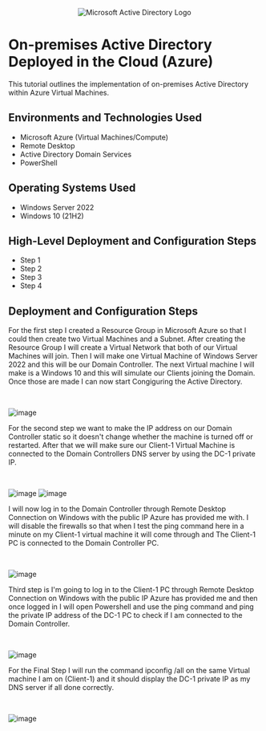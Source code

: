 <p align="center">
<img src="https://i.imgur.com/pU5A58S.png" alt="Microsoft Active Directory Logo"/>
</p>

<h1>On-premises Active Directory Deployed in the Cloud (Azure)</h1>
This tutorial outlines the implementation of on-premises Active Directory within Azure Virtual Machines.<br />


<h2>Environments and Technologies Used</h2>

- Microsoft Azure (Virtual Machines/Compute)
- Remote Desktop
- Active Directory Domain Services
- PowerShell

<h2>Operating Systems Used </h2>

- Windows Server 2022
- Windows 10 (21H2)

<h2>High-Level Deployment and Configuration Steps</h2>

- Step 1
- Step 2
- Step 3
- Step 4

<h2>Deployment and Configuration Steps</h2>

<p>
For the first step I created a Resource Group in Microsoft Azure so that I could then create two Virtual Machines and a Subnet. After creating the Resource Group I will create a Virtual Network that both of our Virtual Machines will join. Then I will make one Virtual Machine of Windows Server 2022 and this will be our Domain Controller. The next Virtual machine I will make is a Windows 10 and this will simulate our Clients joining the Domain. Once those are made I can now start Congiguring the Active Directory.
</p>
<br />

![image](https://github.com/user-attachments/assets/da1a27af-a8d6-4210-8a45-064f7bc11b2d)

<p>
For the second step we want to make the IP address on our Domain Controller static so it doesn't change whether the machine is turned off or restarted. After that we will make sure our Client-1 Virtual Machine is connected to the Domain Controllers DNS server by using the DC-1 private IP.
</p>
<br />

![image](https://github.com/user-attachments/assets/abc6ce69-8e30-437f-b799-63eb1145a8df)
![image](https://github.com/user-attachments/assets/affe08ea-feb4-4ed0-b21c-6c52671c3a58)

<p>
I will now log in to the Domain Controller through Remote Desktop Connection on Windows with the public IP Azure has provided me with. I will disable the firewalls so that when I test the ping command here in a minute on my Client-1 virtual machine it will come through and The Client-1 PC is connected to the Domain Controller PC.
</p>
<br />

![image](https://github.com/user-attachments/assets/f5f762b4-079f-4bc6-8e79-b67eed1646bf)

<p>
Third step is I'm going to log in to the Client-1 PC through Remote Desktop Connection on Windows with the public IP Azure has provided me and then once logged in I will open Powershell and use the ping command and ping the private IP address of the DC-1 PC to check if I am connected to the Domain Controller. 
</p>
<br />

![image](https://github.com/user-attachments/assets/d2117e79-8adb-4b8d-9821-aa9714b7e071)

<p>
For the Final Step I will run the command ipconfig /all on the same Virtual machine I am on (Client-1) and it should display the DC-1 private IP as my DNS server if all done correctly.
</p>
<br />

![image](https://github.com/user-attachments/assets/ee29e9cc-5233-456e-953b-29cdc242ea26)

